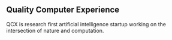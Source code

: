## Quality Computer Experience
QCX is research first artificial intelligence startup working on the intersection of nature and computation. 

